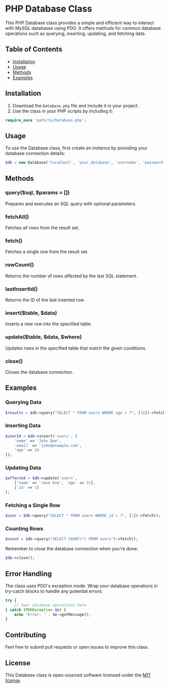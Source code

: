 # PHP Database Class

This PHP Database class provides a simple and efficient way to interact with MySQL databases using PDO. It offers methods for common database operations such as querying, inserting, updating, and fetching data.

## Table of Contents
- [Installation](#installation)
- [Usage](#usage)
- [Methods](#methods)
- [Examples](#examples)

## Installation

1. Download the `Database.php` file and include it in your project.
2. Use the class in your PHP scripts by including it:

```php
require_once 'path/to/Database.php';
```

## Usage

To use the Database class, first create an instance by providing your database connection details:

```php
$db = new Database('localhost', 'your_database', 'username', 'password');
```

## Methods

### query($sql, $params = [])
Prepares and executes an SQL query with optional parameters.

### fetchAll()
Fetches all rows from the result set.

### fetch()
Fetches a single row from the result set.

### rowCount()
Returns the number of rows affected by the last SQL statement.

### lastInsertId()
Returns the ID of the last inserted row.

### insert($table, $data)
Inserts a new row into the specified table.

### update($table, $data, $where)
Updates rows in the specified table that match the given conditions.

### close()
Closes the database connection.

## Examples

### Querying Data
```php
$results = $db->query("SELECT * FROM users WHERE age > ?", [18])->fetchAll();
```

### Inserting Data
```php
$userId = $db->insert('users', [
    'name' => 'John Doe',
    'email' => 'john@example.com',
    'age' => 30
]);
```

### Updating Data
```php
$affected = $db->update('users', 
    ['name' => 'Jane Doe', 'age' => 31], 
    ['id' => 1]
);
```

### Fetching a Single Row
```php
$user = $db->query("SELECT * FROM users WHERE id = ?", [1])->fetch();
```

### Counting Rows
```php
$count = $db->query("SELECT COUNT(*) FROM users")->fetch();
```

Remember to close the database connection when you're done:

```php
$db->close();
```

## Error Handling

The class uses PDO's exception mode. Wrap your database operations in try-catch blocks to handle any potential errors:

```php
try {
    // Your database operations here
} catch (PDOException $e) {
    echo "Error: " . $e->getMessage();
}
```

## Contributing

Feel free to submit pull requests or open issues to improve this class.

## License

This Database class is open-sourced software licensed under the [MIT license](https://opensource.org/licenses/MIT).
